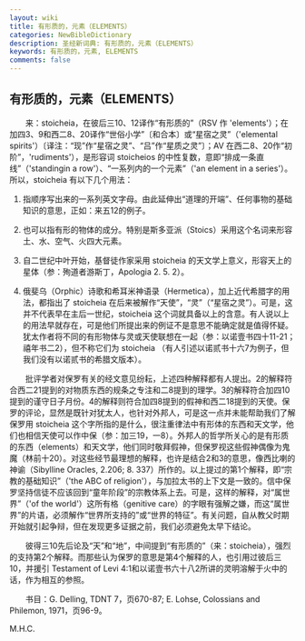 ```yaml
---
layout: wiki
title: 有形质的，元素（ELEMENTS）
categories: NewBibleDictionary
description: 圣经新词典: 有形质的，元素（ELEMENTS）
keywords: 有形质的，元素, ELEMENTS
comments: false
---
```


## 有形质的，元素（ELEMENTS）

　　来：stoicheia，在彼后三10、12译作“有形质的”（RSV 作 'elements'）；在加四3、9和西二8、20译作“世俗小学”〔和合本〕或“星宿之灵”（'elemental spirits'）〔译注：“现”作“星宿之灵”、“吕”作“星质之灵”〕；AV 在西二8、20作“初阶”，'rudiments'），是形容词 stoicheios 的中性复数，意即“排成一条直线”（'standingin a row'）、“一系列内的一个元素”（'an element in a series'）。所以，stoicheia 有以下几个用法：

1. 指顺序写出来的一系列英文字母。由此延伸出“道理的开端”、任何事物的基础知识的意思，正如：来五12的例子。

2. 也可以指有形的物体的成分。特别是斯多亚派（Stoics）采用这个名词来形容土、水、空气、火四大元素。

3. 自二世纪中叶开始，基督徒作家采用 stoicheia 的天文学上意义，形容天上的星体（参：殉道者游斯丁，Apologia 2. 5. 2）。

4. 俄斐乌（Orphic）诗歌和希耳米神语录（Hermetica），加上近代希腊字的用法，都指出了 stoicheia 在后来被解作“天使”，“灵”（“星宿之灵”）。可是，这并不代表早在主后一世纪，stoicheia 这个词就具备以上的含意。有人说以上的用法早就存在，可是他们所提出来的例证不是意思不能确定就是值得怀疑。犹太作者将不同的有形物体与灵或天使联想在一起（参：以诺壹书四十11-21；禧年书二2），但不称它们为 stoicheia （有人引述以诺贰书十六7为例子，但我们没有以诺贰书的希腊文版本）。

　　批评学者对保罗有关的经文意见纷耘，上述四种解释都有人提出。2的解释符合西二21提到的对物质东西的规条之专注和二8提到的理学。3的解释符合加四10提到的谨守日子月份。4的解释则符合加四8提到的假神和西二18提到的天使。保罗的评论，显然是既针对犹太人，也针对外邦人，可是这一点并未能帮助我们了解保罗用 stoicheia 这个字所指的是什么，很注重律法中有形体的东西和天文学，他们也相信天使可以作中保（参：加三19，一8）。外邦人的哲学所关心的是有形质的东西（elements）和天文学，他们同时敬拜假神，但保罗视这些假神偶像为鬼魔（林前十20）。对这些经节最理想的解释，也许是结合2和3的意思，像西比喇的神谕（Sibylline Oracles, 2.206; 8. 337）所作的。以上提过的第1个解释，即“宗教的基础知识”（'the ABC of religion'），与加拉太书的上下文是一致的。信中保罗坚持信徒不应该回到“童年阶段”的宗教体系上去。可是，这样的解释，对“属世界”（'of the world'）这所有格（genitive care）的字眼有强解之嫌，而这“属世界”的片语，必须解作“世界所支持的”或“世界的特征”。有关问题，自从教父时期开始就引起争辩，但在发现更多证据之前，我们必须避免太早下结论。

　　彼得三10先后论及“天”和“地”，中间提到“有形质的”（来：stoicheia），强烈的支持第2个解释。而那些认为保罗的意思是第4个解释的人，也引用过彼后三10，并援引 Testament of Levi 4:1和以诺壹书六十八2所讲的灵明溶解于火中的话，作为相互的参照。

　　书目：G. Delling, TDNT 7，页670-87; E. Lohse, Colossians and Philemon, 1971，页96-9。

M.H.C.








